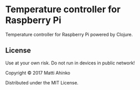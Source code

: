 # Temperature controller for Raspberry Pi

Temperature controller for Raspberry Pi powered by Clojure.

## License

Use at your own risk. Do not run in devices in public network!

Copyright © 2017 Matti Ahinko

Distributed under the MIT License.
